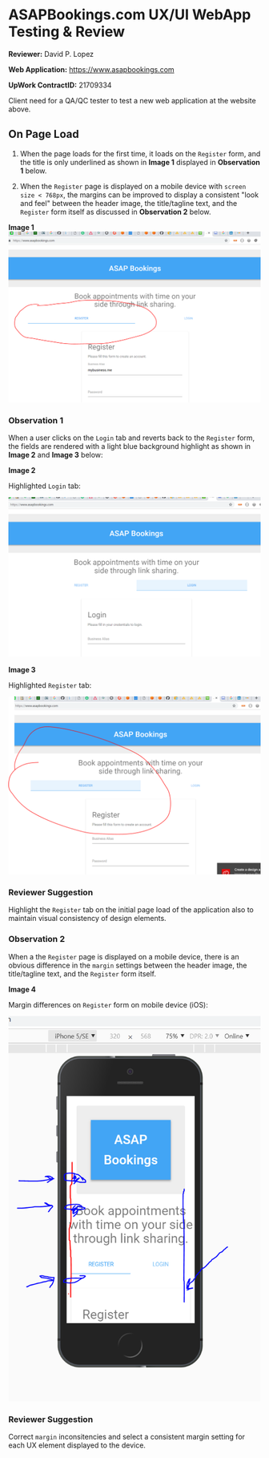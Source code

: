 # ASAPBookings.com UX/UI WebApp Testing & Review

**Reviewer:** David P. Lopez

**Web Application:** https://www.asapbookings.com

**UpWork ContractID:** 21709334

Client need for a QA/QC tester to test a new web application at the website above.

## On Page Load

1. When the page loads for the first time, it loads on the `Register` form, and the title is only underlined as shown in **Image 1** displayed in **Observation 1** below.

2. When the `Register` page is displayed on a mobile device with `screen size < 768px`, the margins can be improved to display a consistent "look and feel" between the header image, the title/tagline text, and the `Register` form itself as discussed in **Observation 2** below.

**Image 1**
![alt text](https://github.com/lopezdp/TechnicalArticles/blob/master/img/AsapReviewImg/01.PNG "Image 1")

### Observation 1

When a user clicks on the `Login` tab and reverts back to the `Register` form, the fields are rendered with a light blue background highlight as shown in **Image 2** and **Image 3** below:

**Image 2**

Highlighted `Login` tab:

![alt text](https://github.com/lopezdp/TechnicalArticles/blob/master/img/AsapReviewImg/02.PNG "Image 2")

**Image 3**

Highlighted `Register` tab:

![alt text](https://github.com/lopezdp/TechnicalArticles/blob/master/img/AsapReviewImg/03.PNG "Image 3")

### Reviewer Suggestion

Highlight the `Register` tab on the initial page load of the application also to maintain visual consistency of design elements.

### Observation 2

When a the `Register` page is displayed on a mobile device, there is an obvious difference in the `margin` settings between the header image, the title/tagline text, and the `Register` form itself.

**Image 4**

Margin differences on `Register` form on mobile device (iOS):

![alt text](https://github.com/lopezdp/TechnicalArticles/blob/master/img/AsapReviewImg/04.PNG "Image 4")

### Reviewer Suggestion

Correct `margin` inconsitencies and select a consistent margin setting for each UX element displayed to the device.

